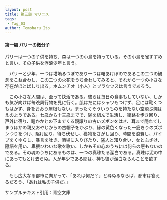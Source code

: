 ```yaml
---
layout: post
title: 第三部 マリユス
tags:
 - Tag_03
author: Tomoharu Ito
---
```


#### 第一編 パリーの微分子  

  パリーは一つの子供を持ち、森は一つの小鳥を持っている。その小鳥を雀すずめと言い、その子供を浮浪少年と言う。  

　パリーと少年、一つは坩堝るつぼであり一つは曙あけぼのであるこの二つの観念をこね合わし、この二つの火花をうち合わしてみると、それから一つの小さな存在がほとばしり出る。ホムンチオ（小人）とプラウツスは言うであろう。  

　この小さな人間は、至って快活である。彼らは毎日の食事もしていない、しかも気が向けば毎晩興行物を見に行く。肌はだにはシャツもつけず、足には靴くつもはかず、身をおおう屋根もない。まったくそういうものを持たない空飛ぶ蠅はえのようである。七歳から十三歳までで、隊を組んで生活し、街路を歩き回り、戸外に宿り、踵かかとの下までくる親譲りの古いズボンをはき、耳まで隠れてしまうほかの親父おやじからの古帽子をかぶり、縁の黄色くなった一筋きりのズボンつりをつけ、駆け回り、待ち伏せし、獲物をさがし回り、時間を浪費し、パイプをくゆらし、暴言を吐き、酒場に入りびたり、盗人と知り合い、女とふざけ、隠語を用い、卑猥ひわいな歌を歌い、しかもその心のうちには何らの悪もないのである。その魂のうちにあるものは、一つの真珠たる潔白である。真珠は泥の中にあってもとけ去らぬ。人が年少である間は、神も彼が潔白ならんことを欲する。  

　もし広大なる都市に向かって、「あれは何だ？」と尋ぬるならば、都市は答えるだろう、「あれは私の子供だ。」  

サンプルテキスト引用：青空文庫
